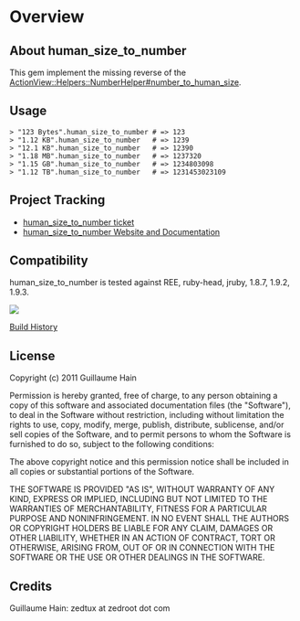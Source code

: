 Overview
========

About human\_size\_to\_number
-----------------------------

This gem implement the missing reverse of the [ActionView::Helpers::NumberHelper#number\_to\_human\_size](http://apidock.com/rails/ActionView/Helpers/NumberHelper/number_to_human_size).

Usage
-----

    > "123 Bytes".human_size_to_number # => 123
    > "1.12 KB".human_size_to_number   # => 1239
    > "12.1 KB".human_size_to_number   # => 12390
    > "1.18 MB".human_size_to_number   # => 1237320
    > "1.15 GB".human_size_to_number   # => 1234803098
    > "1.12 TB".human_size_to_number   # => 1231453023109

Project Tracking
----------------

* [human\_size\_to\_number ticket](https://github.com/zedtux/human_size_to_number/issues)
* [human\_size\_to\_number Website and Documentation](https://github.com/zedtux/human_size_to_number/wiki)

Compatibility
-------------

human\_size\_to\_number is tested against REE, ruby-head, jruby, 1.8.7, 1.9.2, 1.9.3.

<img src="https://travis-ci.org/zedtux/human_size_to_number.png?branch=master&.png"/>

[Build History](http://travis-ci.org/zedtux/human_size_to_number)


License
-------

Copyright (c) 2011 Guillaume Hain

Permission is hereby granted, free of charge, to any person obtaining
a copy of this software and associated documentation files (the
"Software"), to deal in the Software without restriction, including
without limitation the rights to use, copy, modify, merge, publish,
distribute, sublicense, and/or sell copies of the Software, and to
permit persons to whom the Software is furnished to do so, subject to
the following conditions:

The above copyright notice and this permission notice shall be
included in all copies or substantial portions of the Software.

THE SOFTWARE IS PROVIDED "AS IS", WITHOUT WARRANTY OF ANY KIND,
EXPRESS OR IMPLIED, INCLUDING BUT NOT LIMITED TO THE WARRANTIES OF
MERCHANTABILITY, FITNESS FOR A PARTICULAR PURPOSE AND
NONINFRINGEMENT. IN NO EVENT SHALL THE AUTHORS OR COPYRIGHT HOLDERS BE
LIABLE FOR ANY CLAIM, DAMAGES OR OTHER LIABILITY, WHETHER IN AN ACTION
OF CONTRACT, TORT OR OTHERWISE, ARISING FROM, OUT OF OR IN CONNECTION
WITH THE SOFTWARE OR THE USE OR OTHER DEALINGS IN THE SOFTWARE.

Credits
-------

Guillaume Hain: zedtux at zedroot dot com